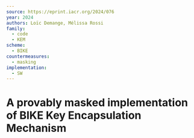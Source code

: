 ```yaml
---
source: https://eprint.iacr.org/2024/076
year: 2024
authors: Loïc Demange, Mélissa Rossi
family:
  - code
  - KEM
scheme:
  - BIKE
countermeasures:
  - masking
implementation:
  - SW
---
```

# A provably masked implementation of BIKE Key Encapsulation Mechanism